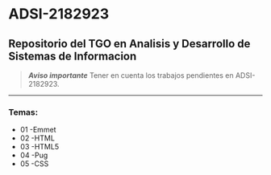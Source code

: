 # ADSI-2182923
## Repositorio del TGO en Analisis y Desarrollo de Sistemas de Informacion

>***Aviso importante*** Tener en cuenta los trabajos pendientes en ADSI-2182923.

--- 

### Temas:

- 01 -Emmet 
- 02 -HTML
- 03 -HTML5
- 04 -Pug  
- 05 -CSS
